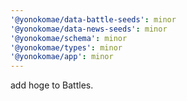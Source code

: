 ```yaml
---
'@yonokomae/data-battle-seeds': minor
'@yonokomae/data-news-seeds': minor
'@yonokomae/schema': minor
'@yonokomae/types': minor
'@yonokomae/app': minor
---
```


add hoge to Battles.
